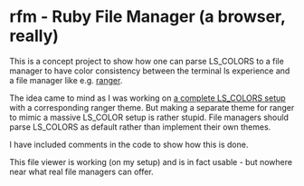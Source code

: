 # rfm - Ruby File Manager (a browser, really)

This is a concept project to show how one can parse LS_COLORS to a file
manager to have color consistency between the terminal ls experience and a
file manager like e.g. [ranger](https://github.com/ranger/ranger).

The idea came to mind as I was working on [a complete
LS_COLORS setup](https://github.com/isene/LS_COLORS) with a corresponding
ranger theme. But making a separate theme for ranger to mimic a massive
LS_COLOR setup is rather stupid. File managers should parse LS_COLORS as
default rather than implement their own themes.

I have included comments in the code to show how this is done.

This file viewer is working (on my setup) and is in fact usable - but nowhere
near what real file managers can offer.
